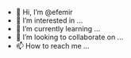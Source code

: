 - 👋 Hi, I’m @efemir
- 👀 I’m interested in ...
- 🌱 I’m currently learning ...
- 💞️ I’m looking to collaborate on ...
- 📫 How to reach me ...

<!---
efemir/efemir is a ✨ special ✨ repository because its `README.md` (this file) appears on your GitHub profile.
You can click the Preview link to take a look at your changes.
--->
<html>
<div>
<a href= "https://www.youtube.com/watch?v=S8mTL78B2oU" ></a>
</div>

</html/>

